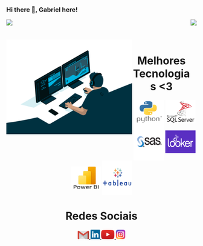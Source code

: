 ### Hi there 👋, Gabriel here!

<div>
  
<img height="180em" src="https://github-readme-stats.vercel.app/api?username=gabrielgregoriogithub&show_icons=true&theme=great-gatsby&include_all_commits=true&count_private=true"/>
<img align="right" height="180em" src="https://github-readme-stats.vercel.app/api/top-langs/?username=gabrielgregoriogithub&layout=compact&langs_count=16&theme=great-gatsby"/>
</div>
<br>


           
      
<div  align="center"> 
  <div style="display: inline_block"><br>
    <img align="left" height="250" alt="coding-time" src="code.gif">
    <h1 align="center">Melhores Tecnologias <3</h1>
    <img align="center" height="60" width="80" alt="python-icon" src="python.png">
    <img align="center" height="60" width="80" alt="react-icon" src="sqlserver.png">
    <img align="center" height="100" width="80" alt="sasguide-icon" src="sasguide.png">
    <img align="center" height="60" width="80" alt="looker-icon" src="logo_looker.png">
    <img align="center" height="60" width="80" alt="powerbi-icon" src="powerbi.png">
    <img align="center" height="90" width="80" alt="tableau-icon" src="Tableau.png">
 
   </div>
    
  
  <h1 align="center">Redes Sociais</h1>
    <a href = "mailto: gabrielgregorio10@gmail.com">
      <img width="30" src="gmail.svg">
    </a>
       <a href = "https://www.linkedin.com/in/gabrielgregorio/">
      <img width="25" src="linkedin.svg">
    </a>
    <a href = "https://www.youtube.com/@CanalGabrielGregorio">
      <img width="35" src="youtube.svg">
    </a>
    <a href = "https://www.instagram.com/canalgabrielgregorio/">
      <img width="25" src="instagram.png">
    </a>
</div>
  

 
